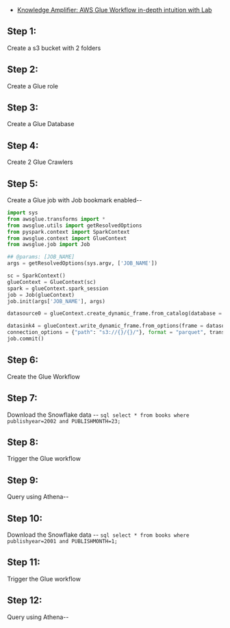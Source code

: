 -   [Knowledge Amplifier: AWS Glue Workflow in-depth intuition with Lab](https://www.youtube.com/watch?v=KC9t2yEyVSE&t=90s)

## Step 1:

Create a s3 bucket with 2 folders

## Step 2:

Create a Glue role

## Step 3:

Create a Glue Database

## Step 4:

Create 2 Glue Crawlers

## Step 5:

Create a Glue job with Job bookmark enabled--

```python
import sys
from awsglue.transforms import *
from awsglue.utils import getResolvedOptions
from pyspark.context import SparkContext
from awsglue.context import GlueContext
from awsglue.job import Job

## @params: [JOB_NAME]
args = getResolvedOptions(sys.argv, ['JOB_NAME'])

sc = SparkContext()
glueContext = GlueContext(sc)
spark = glueContext.spark_session
job = Job(glueContext)
job.init(args['JOB_NAME'], args)

datasource0 = glueContext.create_dynamic_frame.from_catalog(database = "workflowdemoyt", table_name = "csvstorer", transformation_ctx = "datasource0")

datasink4 = glueContext.write_dynamic_frame.from_options(frame = datasource0, connection_type = "s3",
connection_options = {"path": "s3://{}/{}/"}, format = "parquet", transformation_ctx = "datasink4")
job.commit()
```

## Step 6:

Create the Glue Workflow

## Step 7:

Download the Snowflake data --
`sql select * from books where publishyear=2002 and PUBLISHMONTH=23;`

## Step 8:

Trigger the Glue workflow

## Step 9:

Query using Athena--

## Step 10:

Download the Snowflake data --
`sql select * from books where publishyear=2001 and PUBLISHMONTH=1;`

## Step 11:

Trigger the Glue workflow

## Step 12:

Query using Athena--
